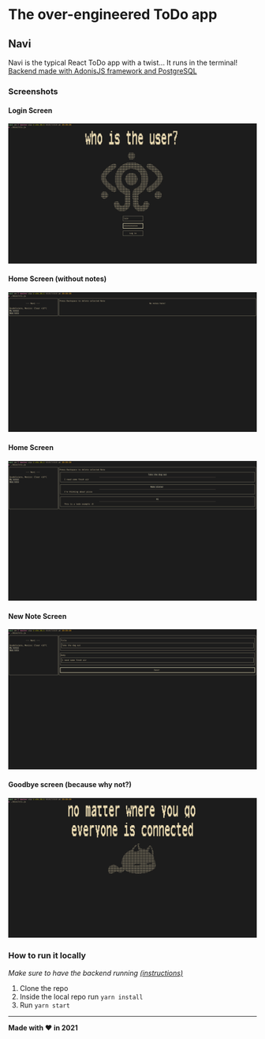 # The over-engineered ToDo app

## Navi
Navi is the typical React ToDo app with a twist... It runs in the terminal!\
[Backend made with AdonisJS framework and PostgreSQL](https://github.com/mluna711/navi-backend)

### Screenshots

#### Login Screen
![login](preview/login.png)

#### Home Screen (without notes)
![home empty](preview/home-empty.png)

#### Home Screen
![home](preview/home.png)

#### New Note Screen
![new note](preview/new-note.png)

#### Goodbye screen (because why not?)
![goodbye screen](preview/goodbye.png)


### How to run it locally
*Make sure to have the backend running [(instructions)](https://github.com/mluna711/navi-backend)*
1. Clone the repo
2. Inside the local repo run `yarn install`
3. Run `yarn start`

* * *
**Made with ♥ in 2021**
